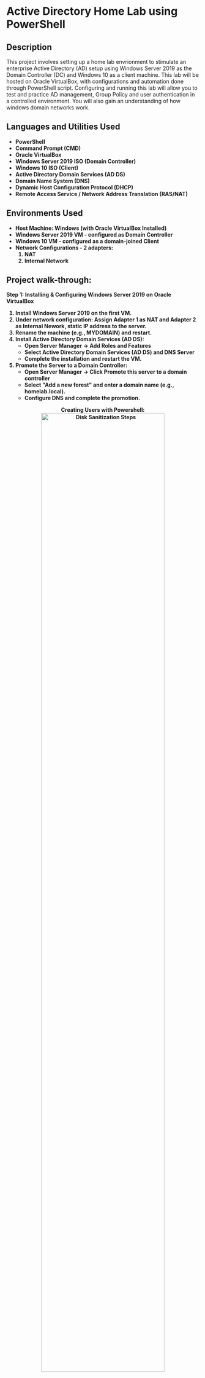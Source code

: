 <h1>Active Directory Home Lab using PowerShell</h1>


<h2>Description</h2>
This project involves setting up a home lab envrionment to stimulate an enterprise Active Directory (AD) setup using Windows Server 2019 as the Domain Controller (DC) and Windows 10 as a client machine. This lab will be hosted on Oracle VirtualBox, with configurations and automation done through PowerShell script. Configuring and running this lab will allow you to test and practice AD management, Group Policy and user authentication in a controlled environment. You will also gain an understanding of how windows domain networks work. 
<br />


<h2>Languages and Utilities Used</h2>

- <b>PowerShell</b>
- <b>Command Prompt (CMD)</b>
- <b>Oracle VirtualBox<b>
- <b>Windows Server 2019 ISO (Domain Controller)<b>
- <b>Windows 10 ISO (Client)<b>
- <b>Active Directory Domain Services (AD DS)<b>
- <b>Domain Name System (DNS)<b>
- <b>Dynamic Host Configuration Protocol (DHCP)<b>
- <b>Remote Access Service / Network Address Translation (RAS/NAT)<b>

<h2>Environments Used </h2>

- <b>Host Machine: Windows (with Oracle VirtualBox Installed)</b>
- <b>Windows Server 2019 VM - configured as Domain Controller<b>
- <b>Windows 10 VM - configured as a domain-joined Client<b>
- <b>Network Configurations - 2 adapters:</b>
  1. NAT
  2. Internal Network<b>


<h2>Project walk-through:</h2>

Step 1: Installing & Configuring Windows Server 2019 on Oracle VirtualBox
1. Install Windows Server 2019 on the first VM.
2. Under network configuration: Assign Adapter 1 as NAT and Adapter 2 as Internal Nework, static IP address to the server.
3. Rename the machine (e.g., MYDOMAIN) and restart.
4. Install Active Directory Domain Services (AD DS):
   - Open Server Manager → Add Roles and Features
   - Select Active Directory Domain Services (AD DS) and DNS Server
   - Complete the installation and restart the VM.
5. Promote the Server to a Domain Controller:
   - Open Server Manager → Click Promote this server to a domain controller
   - Select "Add a new forest" and enter a domain name (e.g., homelab.local).
   - Configure DNS and complete the promotion.


<p align="center">
Creating Users with Powershell: <br/>
<img src="https://i.imgur.com/62TgaWL.png" height="80%" width="80%" alt="Disk Sanitization Steps"/>
<br />
<br />
Select the disk:  <br/>
<img src="https://i.imgur.com/tcTyMUE.png" height="80%" width="80%" alt="Disk Sanitization Steps"/>
<br />
<br />
Enter the number of passes: <br/>
<img src="https://i.imgur.com/nCIbXbg.png" height="80%" width="80%" alt="Disk Sanitization Steps"/>
<br />
<br />
Confirm your selection:  <br/>
<img src="https://i.imgur.com/cdFHBiU.png" height="80%" width="80%" alt="Disk Sanitization Steps"/>
<br />
<br />
Wait for process to complete (may take some time):  <br/>
<img src="https://i.imgur.com/JL945Ga.png" height="80%" width="80%" alt="Disk Sanitization Steps"/>
<br />
<br />
Sanitization complete:  <br/>
<img src="https://i.imgur.com/K71yaM2.png" height="80%" width="80%" alt="Disk Sanitization Steps"/>
<br />
<br />
Observe the wiped disk:  <br/>
<img src="https://i.imgur.com/AeZkvFQ.png" height="80%" width="80%" alt="Disk Sanitization Steps"/>
</p>

<!--
 ```diff
- text in red
+ text in green
! text in orange
# text in gray
@@ text in purple (and bold)@@
```
--!>

